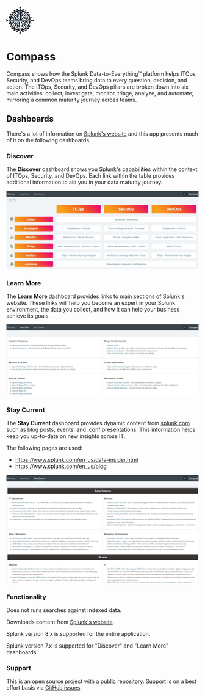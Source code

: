 ![Compass Splunk app](static/appIcon_2x.png?)
# Compass

Compass shows how the Splunk Data-to-Everything&trade; platform helps ITOps, Security, and DevOps teams bring data to every question, decision, and action. The ITOps, Security, and DevOps pillars are broken down into six main activities: collect, investigate, monitor, triage, analyze, and automate; mirroring a common maturity journey across teams.

## Dashboards

There's a lot of information on [Splunk's website](https://splunk.com) and this app presents much of it on the following dashboards.

### Discover

The **Discover** dashboard shows you Splunk's capabilities within the context of ITOps, Security, and DevOps. Each link within the table provides additional information to aid you in your data maturity journey.

![discover dashboard screenshot](appserver/static/screenshots/dashboard-discover-screenshot.jpg?)

### Learn More

The **Learn More** dashboard provides links to main sections of Splunk's website. These links will help you become an expert in your Splunk environment, the data you collect, and how it can help your business achieve its goals.

![learn-more dashboard screenshot](appserver/static/screenshots/dashboard-learn-more-screenshot.jpg?)

### Stay Current

The **Stay Current** dashboard provides dynamic content from [splunk.com](https://splunk.com) such as blog posts, events, and .conf presentations. This information helps keep you up-to-date on new insights across IT.

The following pages are used:
* https://www.splunk.com/en_us/data-insider.html
* https://www.splunk.com/en_us/blog

![stay-current dashboard screenshot](appserver/static/screenshots/dashboard-stay-current-screenshot.jpg?)

### Functionality

Does not runs searches against indexed data.

Downloads content from [Splunk's website](https://splunk.com).

Splunk version 8.x is supported for the entire application.

Splunk version 7.x is supported for "Discover" and "Learn More" dashboards.

### Support

This is an open source project with a [public repository](https://github.com/kellewic/compass). Support is on a best effort basis via [GitHub issues](https://github.com/kellewic/compass/issues).

